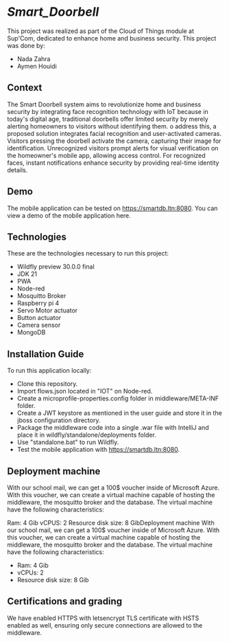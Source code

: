 # _Smart_Doorbell_

<p>This project was realized as part of the Cloud of Things module at Sup'Com, dedicated to enhance home and business 
security.
This project was done by:<p>
<ul>
 <li>Nada Zahra</li>
 <li>Aymen Houidi</li>
</ul>

## Context

The Smart Doorbell system aims to revolutionize home and business 
security by integrating face recognition technology with IoT because in today's digital age, traditional doorbells offer limited
security by merely alerting homeowners to visitors without identifying them. o address this, a proposed solution integrates facial recognition and user-activated cameras. 
Visitors pressing the doorbell activate the camera, capturing their image for identification. Unrecognized visitors prompt alerts for visual verification on the homeowner's mobile app, allowing access control. For recognized faces, instant notifications enhance security by providing real-time identity details.

## Demo

The mobile application can be tested on <a href="https://smartdb.ltn:8080" target="_blank">https://smartdb.ltn:8080</a>. You can view a demo of the mobile application here.

## Technologies

These are the technologies necessary to run this project:

<ul>
 <li>Wildfly preview 30.0.0 final</li>
<li>JDK 21</li>
<li>PWA</li>
<li>Node-red</li>
<li>Mosquitto Broker</li>
<li>Raspberry pi 4</li>
<li>Servo Motor actuator</li>
<li>Button actuator</li>
<li>Camera sensor</li>
<li>MongoDB</li>
</ul>

## Installation Guide
To run this application locally:

<ul>
    <li>Clone this repository.</li>
    <li>Import flows.json located in "IOT" on Node-red.</li>
    <li>Create a microprofile-properties.config folder in middleware/META-INF folder.</li>
    <li>Create a JWT keystore as mentioned in the user guide and store it in the jboss configuration directory.</li>
    <li>Package the middleware code into a single .war file with IntelliJ and place it in wildfly/standalone/deployments folder.</li>
    <li>Use "standalone.bat" to run Wildfly.</li>
    <li>Test the mobile application with <a href="https://smartdb.ltn:8080" target="_blank">https://smartdb.ltn:8080</a>.</li>
</ul>

## Deployment machine

With our school mail, we can get a 100$ voucher inside of Microsoft Azure. With this voucher, we can create a virtual machine capable of hosting the middleware, the mosquitto broker and the database. The virtual machine have the following characteristics:

Ram: 4 Gib
vCPUS: 2
Resource disk size: 8 GibDeployment machine
With our school mail, we can get a 100$ voucher inside of Microsoft Azure. With this voucher, we can create a virtual machine capable of hosting the middleware, the mosquitto broker and the database. The virtual machine have the following characteristics:

<ul>
    <li>Ram: 4 Gib</li>
    <li>vCPUs: 2</li>
    <li>Resource disk size: 8 Gib</li>
</ul>

## Certifications and grading

We have enabled HTTPS with letsencrypt TLS certificate with HSTS enabled as well, ensuring only secure connections are allowed to the middleware.



